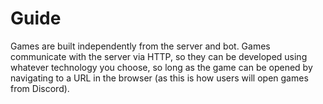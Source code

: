 # Guide

Games are built independently from the server and bot. Games communicate with the server via HTTP,
so they can be developed using whatever technology you choose, so long as the game can be opened
by navigating to a URL in the browser (as this is how users will open games from Discord).


